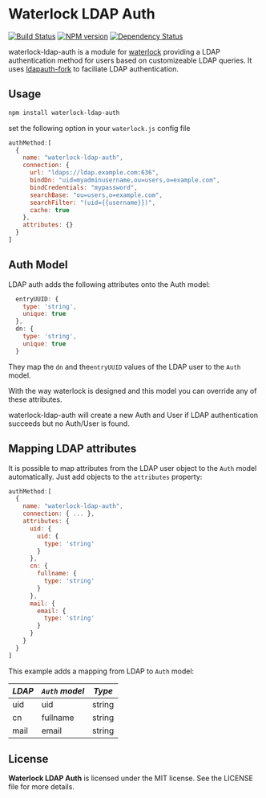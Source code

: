 # Waterlock LDAP Auth

[![Build Status](https://travis-ci.org/OpenServicesEU/waterlock-ldap-auth.svg)](https://travis-ci.org/OpenServicesEU/waterlock-ldap-auth)
[![NPM version](http://img.shields.io/npm/v/waterlock-ldap-auth.svg?style=flat)](http://badge.fury.io/js/waterlock-ldap-auth)
[![Dependency Status](http://img.shields.io/gemnasium/OpenServicesEU/waterlock-ldap-auth.svg?style=flat)](https://gemnasium.com/OpenServicesEU/waterlock-ldap-auth)

waterlock-ldap-auth is a module for [waterlock](http://waterlock.ninja/)
providing a LDAP authentication method for users based on customizeable LDAP
queries. It uses [ldapauth-fork](https://www.npmjs.com/package/ldapauth-fork) to
faciliate LDAP authentication.

## Usage

```bash
npm install waterlock-ldap-auth
```

set the following option in your `waterlock.js` config file

```js
authMethod:[
  {
    name: "waterlock-ldap-auth",
    connection: {
      url: "ldaps://ldap.example.com:636",
      bindDn: "uid=myadminusername,ou=users,o=example.com",
      bindCredentials: "mypassword",
      searchBase: "ou=users,o=example.com",
      searchFilter: "(uid={{username}})",
      cache: true
    },
    attributes: {}
  }
]
```

## Auth Model

LDAP auth adds the following attributes onto the Auth model:

```js
  entryUUID: {
    type: 'string',
    unique: true
  },
  dn: {
    type: 'string',
    unique: true
  }
```

They map the `dn` and the`entryUUID` values of the LDAP user to the `Auth`
model.

With the way waterlock is designed and this model you can override any of these
attributes.

waterlock-ldap-auth will create a new Auth and User if LDAP authentication
succeeds but no Auth/User is found.

## Mapping LDAP attributes

It is possible to map attributes from the LDAP user object to the `Auth` model
automatically. Just add objects to the `attributes` property:

```js
authMethod:[
  {
    name: "waterlock-ldap-auth",
    connection: { ... },
    attributes: {
      uid: {
        uid: {
          type: 'string'
        }
      },
      cn: {
        fullname: {
          type: 'string'
        }
      },
      mail: {
        email: {
          type: 'string'
        }
      }
    }
  }
]
```

This example adds a mapping from LDAP to `Auth` model:

| *LDAP* | *`Auth` model* | *Type* |
|--------|----------------|--------|
| uid    | uid            | string |
| cn     | fullname       | string |
| mail   | email          | string |

## License

**Waterlock LDAP Auth** is licensed under the MIT license. See the LICENSE file
for more details.

